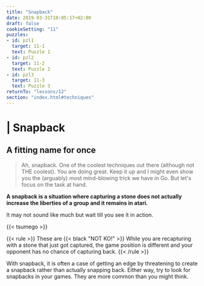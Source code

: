 ```yaml
---
title: "Snapback"
date: 2019-03-31T10:05:17+02:00
draft: false
cookieSetting: "11"
puzzles:
- id: pzl1
  target: 11-1
  text: Puzzle 1
- id: pzl2
  target: 11-2
  text: Puzzle 2
- id: pzl3
  target: 11-3
  text: Puzzle 3
returnTo: "lessons/12"
section: "index.html#techniques"
---
```


# | Snapback
## A fitting name for once

> Ah, snapback. One of the coolest techniques out there (although not THE coolest). You are doing great. Keep it up and I might even show you the (arguably) most mind-blowing trick we have in Go. But let's focus on the task at hand. 

**A snapback is a situation where capturing a stone does not actually increase the liberties of a group and it remains in atari.**

It may not sound like much but wait till you see it in action.
 
{{< tsumego >}}

{{< rule >}}
    These are {{< black "NOT KO!" >}} While you are recapturing with a stone that just got captured, the game position is different and your opponent has no chance of capturing back.
{{< /rule >}}

With snapback, it is often a case of getting an edge by threatening to create a snapback rather than actually snapping back. Either way, try to look for snapbacks in your games. They are more common than you might think.